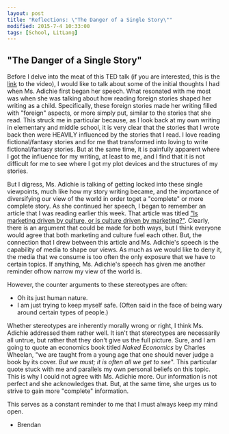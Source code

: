 ```yaml
---
layout: post
title: "Reflections: \"The Danger of a Single Story\""
modified: 2015-7-4 10:33:00
tags: [School, LitLang]
---
```


## "The Danger of a Single Story"
Before I delve into the meat of this TED talk (if you are interested, this is the [link](http://www.ted.com/talks/chimamanda_adichie_the_danger_of_a_single_story?language=en) to the video), I would like to talk about some of the initial thoughts I had when Ms. Adichie first began her speech. What resonated with me most was when she was talking about how reading foreign stories shaped her writing as a child. Specifically, these foreign stories made her writing filled with "foreign" aspects, or more simply put, similar to the stories that she read. This struck me in particular because, as I look back at my own writing in elementary and middle school, it is very clear that the stories that I wrote back then were HEAVILY influenced by the stories that I read. I love reading fictional/fantasy stories and for me that transformed into loving to write fictional/fantasy stories. But at the same time, it is painfully apparent where I got the influence for my writing, at least to me, and I find that it is not difficult for me to see where I got my plot devices and the structures of my stories.

But I digress, Ms. Adichie is talking of getting locked into these single viewpoints, much like how my story writing became, and the importance of diversifying our view of the world in order toget a "complete" or more complete story. As she continued her speech, I began to remember an article that I was reading earlier this week. That article was titled ["Is marketing driven by culture, or is culture driven by marketing?"](https://www.linkedin.com/pulse/marketing-driven-culture-andy-badalamenti). Clearly, there is an argument that could be made for both ways, but I think everyone would agree that both marketing and culture fuel each other. But, the connection that I drew between this article and Ms. Adichie's speech is the capability of media to shape our views. As much as we would like to deny it, the media that we consume is too often the only exposure that we have to certain topics. If anything, Ms. Adichie's speech has given me another reminder ofhow narrow my view of the world is. 

However, the counter arguments to these stereotypes are often:

- Oh its just human nature.
- I am just trying to keep myself safe. (Often said in the face of being wary around certain types of people.)

Whether stereotypes are inherently morally wrong or right, I think Ms. Adichie addressed them rather well. It isn't that stereotypes are necessarily all untrue, but rather that they don't give us the full picture. Sure, and I am going to quote an economics book titled *Naked Economics* by Charles Wheelan, "we are taught from a young age that one should never judge a book by its cover. *But we must; it is often all we get to see*". This particular quote stuck with me and parallels my own personal beliefs on this topic. This is why I could not agree with Ms. Adichie more. Our information is not perfect and she acknowledges that. But, at the same time, she urges us to strive to gain more "complete" information.

This serves as a constant reminder to me that I must always keep my mind open.

- Brendan

